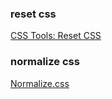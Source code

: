 ### reset css
[CSS Tools: Reset CSS](https://meyerweb.com/eric/tools/css/reset/)

### normalize css
[Normalize.css](http://necolas.github.io/normalize.css/)